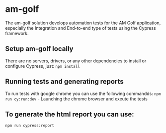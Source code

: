# am-golf
The am-golf solution develops automation tests for the AM Golf application, especially the Integration and End-to-end type of tests using the Cypress framework.

## Setup am-golf locally

There are no servers, drivers, or any other dependencies to install or configure Cypress, just:
`npm install`

## Running tests and generating reports
To run tests with google chrome you can use the following commandds:
`npm run cy:run:dev` - Launching the chrome browser and exeute the tests

## To generate the html report you can use:
`npm run cypress:report`